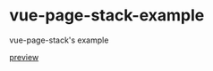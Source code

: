 # vue-page-stack-example
vue-page-stack's example

[preview](https://hezhongfeng.github.io/vue-page-stack-example/)
